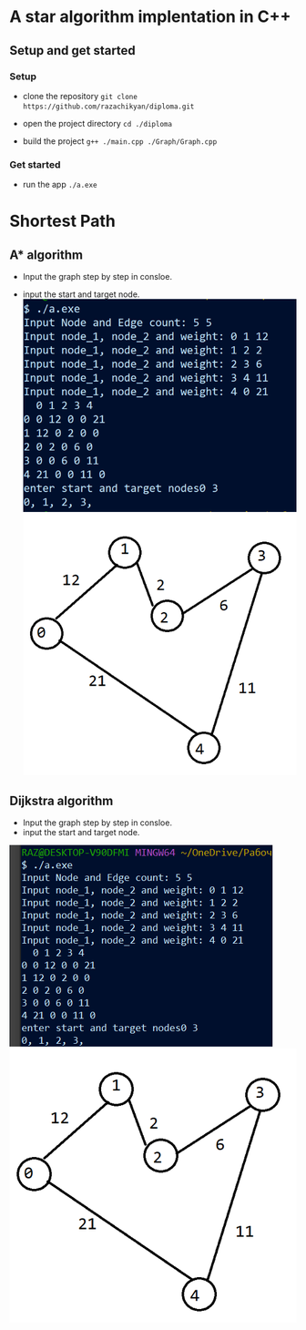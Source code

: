 # A star algorithm implentation in C++

## Setup and get started

### Setup

- clone the repository
`git clone https://github.com/razachikyan/diploma.git`

- open the project directory
`cd ./diploma`

- build the project
`g++ ./main.cpp ./Graph/Graph.cpp`

### Get started

- run the app
`./a.exe`

# Shortest Path

## A* algorithm

- Input the graph step by step in consloe.

- input the start and target node.
![Console](./ReadmeFiles/console.png)
![Graph](./ReadmeFiles/graph.png)

## Dijkstra algorithm

- Input the graph step by step in consloe.
- input the start and target node.

![Dijkstra](./ReadmeFiles/dijkstra.png)
![Graph](./ReadmeFiles/graph.png)